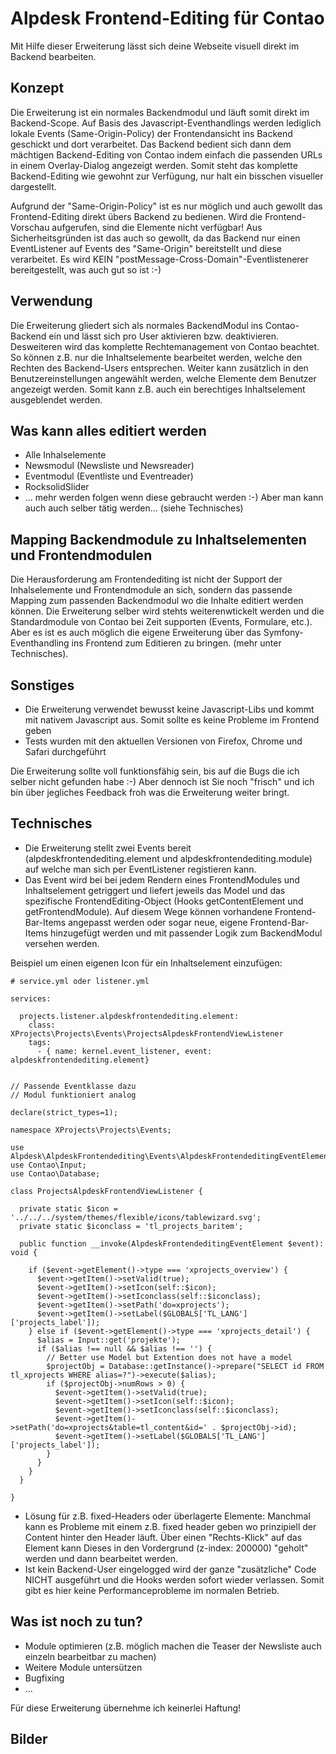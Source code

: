 
# Alpdesk Frontend-Editing für Contao
Mit Hilfe dieser Erweiterung lässt sich deine Webseite visuell direkt im Backend bearbeiten.


## Konzept

Die Erweiterung ist ein normales Backendmodul und läuft somit direkt im Backend-Scope.
Auf Basis des Javascript-Eventhandlings werden lediglich lokale Events (Same-Origin-Policy) der Frontendansicht ins Backend geschickt und dort verarbeitet.
Das Backend bedient sich dann dem mächtigen Backend-Editing von Contao indem einfach die passenden URLs in einem Overlay-Dialog angezeigt werden. Somit steht das komplette Backend-Editing wie gewohnt zur Verfügung, nur halt ein bisschen visueller dargestellt.

Aufgrund der "Same-Origin-Policy" ist es nur möglich und auch gewollt das Frontend-Editing direkt übers Backend zu bedienen.
Wird die Frontend-Vorschau aufgerufen, sind die Elemente nicht verfügbar! Aus Sicherheitsgründen ist das auch so gewollt, da das Backend nur einen EventListener auf Events des "Same-Origin" bereitstellt und diese verarbeitet. Es wird KEIN "postMessage-Cross-Domain"-Eventlistenerer bereitgestellt, was auch gut so ist :-)

## Verwendung

Die Erweiterung gliedert sich als normales BackendModul ins Contao-Backend ein und lässt sich pro User aktivieren bzw. deaktivieren.
Desweiteren wird das komplette Rechtemanagement von Contao beachtet. So können z.B. nur die Inhaltselemente bearbeitet werden, welche den Rechten des Backend-Users entsprechen.
Weiter kann zusätzlich in den Benutzereinstellungen angewählt werden, welche Elemente dem Benutzer angezeigt werden. Somit kann z.B. auch ein berechtiges Inhaltselement ausgeblendet werden.

## Was kann alles editiert werden

- Alle Inhalselemente
- Newsmodul (Newsliste und Newsreader)
- Eventmodul (Eventliste und Eventreader)
- RocksolidSlider
- ... mehr werden folgen wenn diese gebraucht werden :-) Aber man kann auch auch selber tätig werden... (siehe Technisches)

## Mapping Backendmodule zu Inhaltselementen und Frontendmodulen

Die Herausforderung am Frontendediting ist nicht der Support der Inhalselemente und Frontendmodule an sich, sondern das passende Mapping zum passenden Backendmodul wo die Inhalte editiert werden können.
Die Erweiterung selber wird stehts weiterenwtickelt werden und die Standardmodule von Contao bei Zeit supporten (Events, Formulare, etc.).
Aber es ist es auch möglich die eigene Erweiterung über das Symfony-Eventhandling ins Frontend zum Editieren zu bringen. (mehr unter Technisches).


## Sonstiges

- Die Erweiterung verwendet bewusst keine Javascript-Libs und kommt mit nativem Javascript aus. Somit sollte es keine Probleme im Frontend geben
- Tests wurden mit den aktuellen Versionen von Firefox, Chrome und Safari durchgeführt


Die Erweiterung sollte voll funktionsfähig sein, bis auf die Bugs die ich selber nicht gefunden habe :-) Aber dennoch ist Sie noch "frisch" und ich bin über jegliches Feedback froh was die Erweiterung weiter bringt.

## Technisches

- Die Erweiterung stellt zwei Events bereit (alpdeskfrontendediting.element und alpdeskfrontendediting.module) auf welche man sich per EventListener registieren kann.
-  Das Event wird bei bei jedem Rendern eines FrontendModules und Inhaltselement getriggert und liefert jeweils das Model und das spezifische FrontendEditing-Object (Hooks getContentElement und getFrontendModule). Auf diesem Wege können vorhandene Frontend-Bar-Items angepasst werden oder sogar neue, eigene Frontend-Bar-Items hinzugefügt werden und mit passender Logik zum BackendModul versehen werden.

Beispiel um einen eigenen Icon für ein Inhaltselement einzufügen:

```
# service.yml oder listener.yml

services:

  projects.listener.alpdeskfrontendediting.element:
    class: XProjects\Projects\Events\ProjectsAlpdeskFrontendViewListener
    tags:
      - { name: kernel.event_listener, event: alpdeskfrontendediting.element}
```

```

// Passende Eventklasse dazu
// Modul funktioniert analog

declare(strict_types=1);

namespace XProjects\Projects\Events;

use Alpdesk\AlpdeskFrontendediting\Events\AlpdeskFrontendeditingEventElement;
use Contao\Input;
use Contao\Database;

class ProjectsAlpdeskFrontendViewListener {

  private static $icon = '../../../system/themes/flexible/icons/tablewizard.svg';
  private static $iconclass = 'tl_projects_baritem';

  public function __invoke(AlpdeskFrontendeditingEventElement $event): void {

    if ($event->getElement()->type === 'xprojects_overview') {
      $event->getItem()->setValid(true);
      $event->getItem()->setIcon(self::$icon);
      $event->getItem()->setIconclass(self::$iconclass);
      $event->getItem()->setPath('do=xprojects');
      $event->getItem()->setLabel($GLOBALS['TL_LANG']['projects_label']);
    } else if ($event->getElement()->type === 'xprojects_detail') {
      $alias = Input::get('projekte');
      if ($alias !== null && $alias !== '') {
        // Better use Model but Extention does not have a model
        $projectObj = Database::getInstance()->prepare("SELECT id FROM tl_xprojects WHERE alias=?")->execute($alias);
        if ($projectObj->numRows > 0) {
          $event->getItem()->setValid(true);
          $event->getItem()->setIcon(self::$icon);
          $event->getItem()->setIconclass(self::$iconclass);
          $event->getItem()->setPath('do=xprojects&table=tl_content&id=' . $projectObj->id);
          $event->getItem()->setLabel($GLOBALS['TL_LANG']['projects_label']);
        }
      }
    }
  }

}
```

- Lösung für z.B. fixed-Headers oder überlagerte Elemente: Manchmal kann es Probleme mit einem z.B. fixed header geben wo prinzipiell der Content hinter den Header läuft. Über einen "Rechts-Klick" auf das Element kann Dieses in den Vordergrund (z-index: 200000) "geholt" werden und dann bearbeitet werden.
- Ist kein Backend-User eingelogged wird der ganze "zusätzliche" Code NICHT ausgeführt und die Hooks werden sofort wieder verlassen. Somit gibt es hier keine Performanceprobleme im normalen Betrieb.

## Was ist noch zu tun?

- Module optimieren (z.B. möglich machen die Teaser der Newsliste auch einzeln bearbeitbar zu machen)
- Weitere Module untersützen
- Bugfixing
- ...

Für diese Erweiterung übernehme ich keinerlei Haftung!

## Bilder
<p><img src="https://x-projects.de/files/alpdesk/frontendediting/bild1.png" alt=""></p>  
<p><img src="https://x-projects.de/files/alpdesk/frontendediting/bild2.png" alt=""></p>  
<p><img src="https://x-projects.de/files/alpdesk/frontendediting/bild3.png" alt=""></p>  
<p><img src="https://x-projects.de/files/alpdesk/frontendediting/bild4.png" alt=""></p>  
<p><img src="https://x-projects.de/files/alpdesk/frontendediting/bild5.png" alt=""></p>  
<p><img src="https://x-projects.de/files/alpdesk/frontendediting/bild6.png" alt=""></p>  
<p><img src="https://x-projects.de/files/alpdesk/frontendediting/bild7.png" alt=""></p>  
<p><img src="https://x-projects.de/files/alpdesk/frontendediting/bild8.png" alt=""></p>  
<p><img src="https://x-projects.de/files/alpdesk/frontendediting/bild9.png" alt=""></p>  
<p><img src="https://x-projects.de/files/alpdesk/frontendediting/bild10.png" alt=""></p>  
<p><img src="https://x-projects.de/files/alpdesk/frontendediting/bild11.png" alt=""></p>  
<p><img src="https://x-projects.de/files/alpdesk/frontendediting/bild12.png" alt=""></p>  
<p><img src="https://x-projects.de/files/alpdesk/frontendediting/bild13.png" alt=""></p>   

